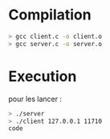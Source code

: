 # Compilation 

```bash
> gcc client.c -o client.o
> gcc server.c -o server.o
```
  	

# Execution

pour les lancer : 

```bash
> ./server 
> ./client 127.0.0.1 11710 
code
```


